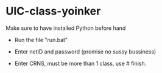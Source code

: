 # UIC-class-yoinker
Make sure to have installed Python before hand

-  Run the file "run.bat"

-  Enter netID and password (promise no sussy bussiness)

-  Enter CRNS, must be more than 1 class, use # finish.

